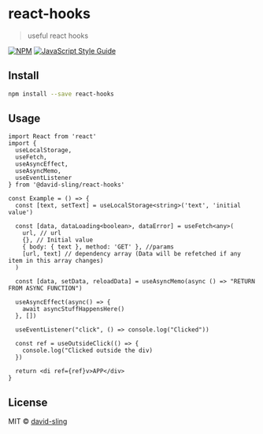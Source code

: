 # react-hooks

> useful react hooks

[![NPM](https://img.shields.io/npm/v/@david-sling/react-hooks.svg)](https://www.npmjs.com/package/@david-sling/react-hooks) [![JavaScript Style Guide](https://img.shields.io/badge/code_style-standard-brightgreen.svg)](https://standardjs.com)

## Install

```bash
npm install --save react-hooks
```

## Usage

```tsx
import React from 'react'
import {
  useLocalStorage,
  useFetch,
  useAsyncEffect,
  useAsyncMemo,
  useEventListener
} from '@david-sling/react-hooks'

const Example = () => {
  const [text, setText] = useLocalStorage<string>('text', 'initial value')

  const [data, dataLoading<boolean>, dataError] = useFetch<any>(
    url, // url
    {}, // Initial value
    { body: { text }, method: 'GET' }, //params
    [url, text] // dependency array (Data will be refetched if any item in this array changes)
  )

  const [data, setData, reloadData] = useAsyncMemo(async () => "RETURN FROM ASYNC FUNCTION")

  useAsyncEffect(async() => {
    await asyncStuffHappensHere()
  }, [])

  useEventListener("click", () => console.log("Clicked"))

  const ref = useOutsideClick(() => {
    console.log("Clicked outside the div)
  })

  return <di ref={ref}v>APP</div>
}
```

## License

MIT © [david-sling](https://github.com/david-sling)
